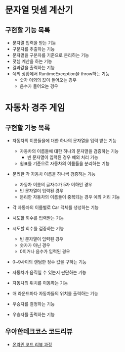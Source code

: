 # 문자열 덧셈 계산기

## 구현할 기능 목록
- 문자열 입력을 받는 기능
- 구분자를 추출하는 기능
- 문자열을 구분자를 기준으로 분리하는 기능
- 덧셈 계산을 하는 기능
- 결과값을 출력하는 기능
- 예외 상황에서 RuntimeException을 throw하는 기능
    - 숫자 이외의 값이 들어오는 경우
    - 음수가 들어오는 경우

# 자동차 경주 게임

## 구현할 기능 목록
- 자동차의 이름들을에 대한 하나의 문자열을 입력 받는 기능
    - 자동차의 이름들에 대한 하나의 문자열을 검증하는 기능
        - 빈 문자열이 입력된 경우 예외 처리 기능
    - 쉼표를 기준으로 자동차의 이름들을 분리하는 기능
- 분리한 각 자동차 이름을 하나씩 검증하는 기능
    - 자동차 이름의 글자수가 5자 이하인 경우
    - 빈 문자열이 입력된 경우
    - 분리한 자동차의 이름들이 중복되는 경우 예외 처리 기능
- 각 자동차의 이름별로 Car 객체를 생성하는 기능

- 시도할 회수를 입력받는 기능
- 시도할 회수를 검증하는 기능
    - 빈 문자열이 입력된 경우
    - 숫자가 아닌 경우
    - 0이거나 음수가 입력된 경우

- 0~9사이의 랜덤한 정수 값을 구하는 기능
- 자동차가 움직일 수 있는지 판단하는 기능
- 자동차의 위치를 이동하는 기능
- 매 라운드마다 자동차들의 위치를 출력하는 기능
- 우승자를 결정하는 기능
- 우승자를 출력하는 기능



## 우아한테크코스 코드리뷰
* [온라인 코드 리뷰 과정](https://github.com/woowacourse/woowacourse-docs/blob/master/maincourse/README.md)